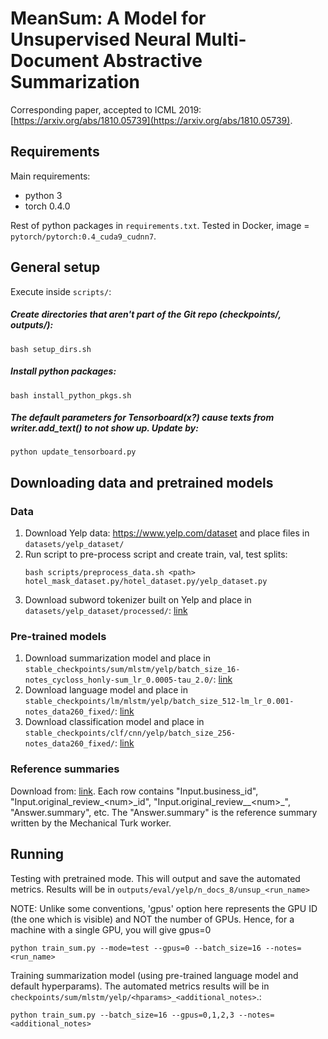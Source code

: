 # MeanSum: A Model for Unsupervised Neural Multi-Document Abstractive Summarization

Corresponding paper, accepted to ICML 2019: [https://arxiv.org/abs/1810.05739](https://arxiv.org/abs/1810.05739).

## Requirements

Main requirements:
- python 3
- torch 0.4.0

Rest of python packages in ```requirements.txt```.
Tested in Docker, image = ```pytorch/pytorch:0.4_cuda9_cudnn7```.

## General setup 

Execute inside ```scripts/```:

##### Create directories that aren't part of the Git repo (checkpoints/, outputs/):

```
bash setup_dirs.sh
```

##### Install python packages:

```
bash install_python_pkgs.sh
```

##### The default parameters for Tensorboard(x?) cause texts from writer.add_text() to not show up. Update by:

```
python update_tensorboard.py
```



## Downloading data and pretrained models

### Data

1. Download Yelp data: https://www.yelp.com/dataset and place files in ```datasets/yelp_dataset/```
2. Run script to pre-process script and create train, val, test splits:
    ```
    bash scripts/preprocess_data.sh <path> hotel_mask_dataset.py/hotel_dataset.py/yelp_dataset.py
    ```
3. Download subword tokenizer built on Yelp and place in 
```datasets/yelp_dataset/processed/```: 
[link](https://s3.us-east-2.amazonaws.com/unsup-sum/subwordenc_32000_maxrevs260_fixed.pkl)

### Pre-trained models

1. Download summarization model and place in 
```stable_checkpoints/sum/mlstm/yelp/batch_size_16-notes_cycloss_honly-sum_lr_0.0005-tau_2.0/```: 
[link](https://s3.us-east-2.amazonaws.com/unsup-sum/sum_e0_tot3.32_r1f0.27.pt)
2. Download language model and place in 
```stable_checkpoints/lm/mlstm/yelp/batch_size_512-lm_lr_0.001-notes_data260_fixed/```: 
[link](https://s3.us-east-2.amazonaws.com/unsup-sum/lm_e24_2.88.pt)
3. Download classification model and place in 
```stable_checkpoints/clf/cnn/yelp/batch_size_256-notes_data260_fixed/```: 
[link](https://s3.us-east-2.amazonaws.com/unsup-sum/clf_e10_l0.6760_a0.7092.pt)


### Reference summaries

Download from: [link](https://s3.us-east-2.amazonaws.com/unsup-sum/summaries_0-200_cleaned.csv).
Each row contains "Input.business_id", "Input.original_review_\<num\>\_id", 
"Input.original_review__\<num\>\_", "Answer.summary", etc. The "Answer.summary" is the
reference summary written by the Mechanical Turk worker.


## Running

Testing with pretrained mode. This will output and save the automated metrics. 
Results will be in ```outputs/eval/yelp/n_docs_8/unsup_<run_name>```

NOTE: Unlike some conventions, 'gpus' option here represents the GPU ID (the one which is visible) and NOT the number of GPUs. Hence, for a machine with a single GPU, you will give gpus=0
```
python train_sum.py --mode=test --gpus=0 --batch_size=16 --notes=<run_name>
```

Training summarization model (using pre-trained language model and default hyperparams).
The automated metrics results will be in ```checkpoints/sum/mlstm/yelp/<hparams>_<additional_notes>```.:
```
python train_sum.py --batch_size=16 --gpus=0,1,2,3 --notes=<additional_notes> 
```
